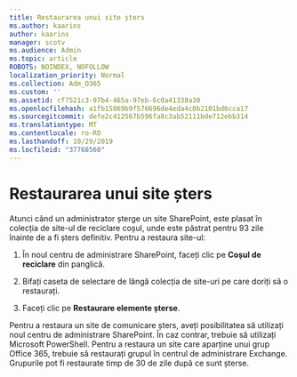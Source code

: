 ```yaml
---
title: Restaurarea unui site șters
ms.author: kaarins
author: kaarins
manager: scotv
ms.audience: Admin
ms.topic: article
ROBOTS: NOINDEX, NOFOLLOW
localization_priority: Normal
ms.collection: Adm_O365
ms.custom: ''
ms.assetid: cf7521c3-97b4-465a-97eb-6c0a41338a30
ms.openlocfilehash: a1fb15869b9f576696de4eda4c0b2101bd6cca17
ms.sourcegitcommit: defe2c412567b596fa8c3ab52111bde712ebb314
ms.translationtype: MT
ms.contentlocale: ro-RO
ms.lasthandoff: 10/29/2019
ms.locfileid: "37768560"
---
```

# <a name="restore-a-deleted-site"></a>Restaurarea unui site șters

Atunci când un administrator șterge un site SharePoint, este plasat în colecția de site-ul de reciclare coșul, unde este păstrat pentru 93 zile înainte de a fi șters definitiv. Pentru a restaura site-ul:
  
1. În noul centru de administrare SharePoint, faceți clic pe **Coșul de reciclare** din panglică. 
    
2. Bifați caseta de selectare de lângă colecția de site-uri pe care doriți să o restaurați.
    
3. Faceți clic pe **Restaurare elemente șterse**.
    
Pentru a restaura un site de comunicare șters, aveți posibilitatea să utilizați noul centru de administrare SharePoint. În caz contrar, trebuie să utilizați Microsoft PowerShell. Pentru a restaura un site care aparține unui grup Office 365, trebuie să restaurați grupul în centrul de administrare Exchange. Grupurile pot fi restaurate timp de 30 de zile după ce sunt șterse.
  


